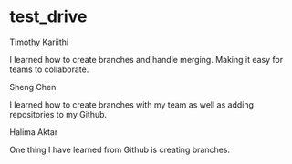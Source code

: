 # test_drive

Timothy Kariithi 

I learned how to create branches and handle merging. Making it easy for teams to collaborate.


Sheng Chen

I learned how to create branches with my team as well as adding repositories to my Github.

Halima Aktar

One thing I have learned from Github is creating branches.

